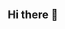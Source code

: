 ## Hi there 👋

<!--
**hana-ben-amor/hana-ben-amor** is a ✨ _special_ ✨ repository because its `README.md` (this file) appears on your GitHub profile.
# ✨ Hana Ben Amor ✨  

![Profile Banner](https://via.placeholder.com/1000x200.png?text=Welcome+to+My+GitHub+Profile!)  

🎓 **Software Engineering Student** | 🌍 Based in **Monastir, Tunisia**  

📬 **Contact:**  
[![LinkedIn](https://img.shields.io/badge/LinkedIn-Connect-blue)](https://www.linkedin.com/in/hana-ben-amor)  
[![GitHub](https://img.shields.io/badge/GitHub-Visit-darkgreen)](https://github.com/hana-ben-amor)  

---

## 🌟 **About Me**  
👋 Hi! I'm **Hana Ben Amor**, a passionate **Software Engineering Student** specializing in **DevOps**, **Cloud**, and **Full Stack Development**. I thrive on learning new technologies, building impactful projects, and solving real-world problems.

---

## 🛠️ **Technical Skills**  

- **DevOps Tools:** Docker 🐳, Kubernetes, Jenkins, Ansible, Prometheus 📊  
- **Cloud Technologies:** AWS ☁️, Azure, Terraform  
- **Programming Languages:** Java ☕, Python 🐍, JavaScript  
- **Web Development:** Spring Boot, React, Angular  

---

## 📜 **Certifications**  
- 🌐 **AWS Certified Solutions Architect - Associate**  
- 🌐 **AWS Certified Cloud Practitioner**  
- 🔐 **HashiCorp Terraform Associate 003**  
- 📡 **CCNA v2**  

---


🚀 **Let’s Collaborate and Build Amazing Projects Together!**  
✨ Feel free to explore my repositories and connect with me!
